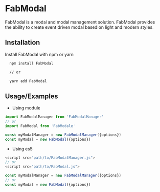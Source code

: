 
# FabModal

FabModal is a modal and modal management solution. FabModal provides the ability to create event driven modal based on light and modern styles.
## Installation 

Install FabModal with npm or yarn

```bash 
  npm install FabModal

  // or

  yarn add FabModal
```
## Usage/Examples

- Using module

```javascript
import FabModalManager from 'FabModalManager'
// or
import FabModal from 'FabModale'

const myModalManager = new FabModalManager({options})
const myModal = new FabModal({options})
```

- Using es5

```javascript
<script src="path/to/FabModalManager.js">
// or 
<script src="path/to/FabModal.js">

const myModalManager = new FabModalManager({options})
// or
const myModal = new FabModal({options})

```

  
